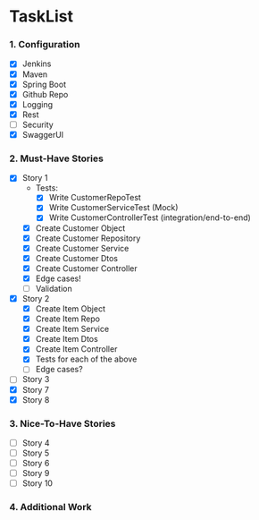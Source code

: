 # TaskList

### 1. Configuration

- [x] Jenkins
- [x] Maven
- [x] Spring Boot
- [x] Github Repo
- [x] Logging
- [x] Rest
- [ ] Security
- [x] SwaggerUI

### 2. Must-Have Stories

- [x] Story 1
    * Tests:
        * [x] Write CustomerRepoTest
        * [x] Write CustomerServiceTest (Mock)
        * [x] Write CustomerControllerTest (integration/end-to-end)
    * [x] Create Customer Object
    * [x] Create Customer Repository
    * [x] Create Customer Service
    * [x] Create Customer Dtos
    * [x] Create Customer Controller
    * [x] Edge cases!
    * [ ] Validation
- [x] Story 2
    * [x] Create Item Object
    * [x] Create Item Repo
    * [x] Create Item Service 
    * [x] Create Item Dtos
    * [x] Create Item Controller
    * [x] Tests for each of the above
    * [ ] Edge cases?
- [ ] Story 3
- [x] Story 7
- [x] Story 8

### 3. Nice-To-Have Stories

- [ ] Story 4
- [ ] Story 5
- [ ] Story 6
- [ ] Story 9
- [ ] Story 10

### 4. Additional Work